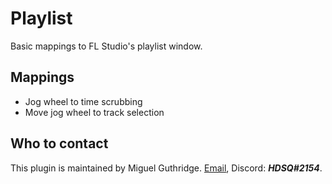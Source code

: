 
# Playlist

Basic mappings to FL Studio's playlist window.

## Mappings
* Jog wheel to time scrubbing
* Move jog wheel to track selection

## Who to contact
This plugin is maintained by Miguel Guthridge. [Email](mailto:hdsq@outlook.com),
Discord: ***HDSQ#2154***.

